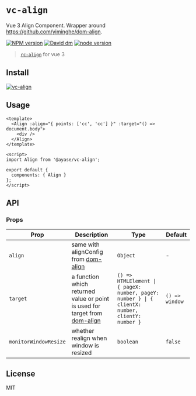 # `vc-align`

Vue 3 Align Component. Wrapper around https://github.com/yiminghe/dom-align.

[![NPM version][npm-image]][npm-url]
[![David dm][david-dm-image]][david-dm-url]
[![node version][node-image]][node-url]

[npm-image]: http://img.shields.io/npm/v/@ayase/vc-align.svg?style=flat-square
[npm-url]: https://www.npmjs.com/package/@ayase/vc-align
[david-dm-image]: https://img.shields.io/david/PeckZeg/ayase.svg?path=packages/vc-align
[david-dm-url]: https://david-dm.org/PeckZeg/ayase?path=packages/vc-align
[node-image]: https://img.shields.io/badge/node.js-%3E=_0.10-green.svg?style=flat-square
[node-url]: http://nodejs.org/download/

> [`rc-align`](https://github.com/react-component/align) for vue 3

## Install

[![vc-align](https://nodei.co/npm/@ayase/vc-align.png)](https://www.npmjs.com/package/@ayase/vc-align)

## Usage

```vue
<template>
  <Align :align="{ points: ['cc', 'cc'] }" :target="() => document.body">
    <div />
  </Align>
</template>

<script>
import Align from '@ayase/vc-align';

export default {
  components: { Align }
};
</script>
```

## API

### Props

| Prop                  | Description                                                                                                         | Type                                                                                            | Default        |
| --------------------- | ------------------------------------------------------------------------------------------------------------------- | ----------------------------------------------------------------------------------------------- | -------------- |
| `align`               | same with alignConfig from [dom-align](https://github.com/yiminghe/dom-align)                                       | `Object`                                                                                        | -              |
| `target`              | a function which returned value or point is used for target from [dom-align](https://github.com/yiminghe/dom-align) | `() => HTMLElement \| { pageX: number, pageY: number } \| { clientX: number, clientY: number }` | `() => window` |
| `monitorWindowResize` | whether realign when window is resized                                                                              | `boolean`                                                                                       | `false`        |

## License

MIT
